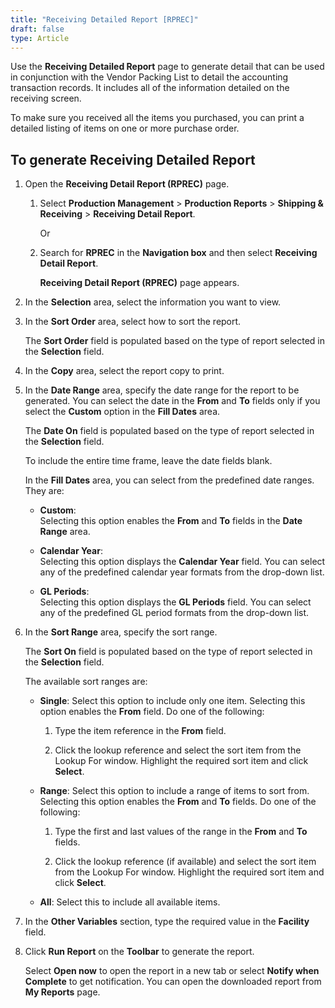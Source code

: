 ```yaml
---
title: "Receiving Detailed Report [RPREC]"
draft: false
type: Article
---
```


Use the **Receiving Detailed Report** page to generate detail that can be used in conjunction with the Vendor Packing List to detail the accounting transaction records. It includes all of the information detailed on the receiving screen.

To make sure you received all the items you purchased, you can print a detailed listing of items on one or more purchase order.

## To generate Receiving Detailed Report

1. Open the **Receiving Detail Report (RPREC)** page.

   1. Select **Production Management** > **Production Reports** > **Shipping & Receiving** > **Receiving Detail Report**.

        Or

   2. Search for **RPREC** in the **Navigation box** and then select **Receiving Detail Report**.

        **Receiving Detail Report (RPREC)** page appears.

2. In the **Selection** area, select the information you want to view.

3. In the **Sort Order** area, select how to sort the report.

    The **Sort Order** field is populated based on the type of report selected in the **Selection** field.

4. In the **Copy** area, select the report copy to print.

5. In the **Date Range** area, specify the date range for the report to be generated. You can select the date in the **From** and **To** fields only if you select the **Custom** option in the **Fill Dates** area.

    The **Date On** field is populated based on the type of report selected in the **Selection** field.

    To include the entire time frame, leave the date fields blank.

    In the **Fill Dates** area, you can select from the predefined date ranges. They are:

   - **Custom**:   
    Selecting this option enables the **From** and **To** fields in the **Date Range** area.

   - **Calendar Year**:   
    Selecting this option displays the **Calendar Year** field. You can select any of the predefined calendar year formats from the drop-down list.

   - **GL Periods**:   
    Selecting this option displays the **GL Periods** field. You can select any of the predefined GL period formats from the drop-down list.

6. In the **Sort Range** area, specify the sort range.

    The **Sort On** field is populated based on the type of report selected in the **Selection** field.

    The available sort ranges are:

   - **Single**: Select this option to include only one item. Selecting this option enables the **From** field. Do one of the following:

     1. Type the item reference in the **From** field.

     2. Click the lookup reference and select the sort item from the Lookup For window. Highlight the required sort item and click **Select**.

   - **Range**: Select this option to include a range of items to sort from. Selecting this option enables the **From** and **To** fields. Do one of the following:

     1. Type the first and last values of the range in the **From** and **To** fields.

     2. Click the lookup reference (if available) and select the sort item from the Lookup For window. Highlight the required sort item and click **Select**.

   - **All**: Select this to include all available items.

7. In the **Other Variables** section, type the required value in the **Facility** field.

8. Click **Run Report** on the **Toolbar** to generate the report.

    Select **Open now** to open the report in a new tab or select **Notify when Complete** to get notification. You can open the downloaded report from **My Reports** page.

​